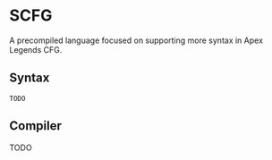# SCFG
A precompiled language focused on supporting more syntax in Apex Legends CFG.

## Syntax
```
TODO
```

## Compiler
TODO
